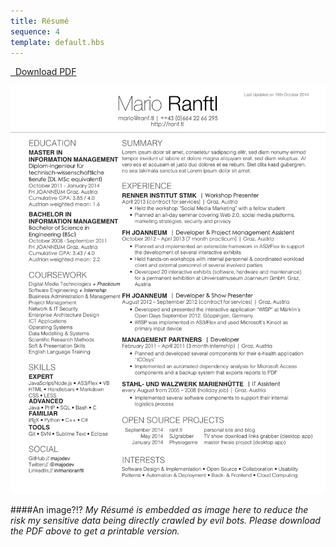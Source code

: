 ```yaml
---
title: Résumé
sequence: 4
template: default.hbs
---
```


<a class="btn btn-primary btn-block btn-lg" role="button" href="https://dl.dropboxusercontent.com/u/2624630/resume_test.pdf" target="_blank"><i class="fa fa-download"></i>&nbsp;&nbsp;Download PDF</a>

![resume picture](resume.png)

####An image?!?
*My Résumé is embedded as image here to reduce the risk my sensitive data being directly crawled by evil bots. Please download the PDF above to get a printable version.*